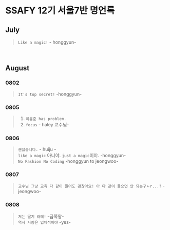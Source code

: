 # SSAFY 12기 서울7반 명언록

## July

> `Like a magic!` - honggyun-

<br>

## August

### 0802
> `It's top secret!` -honggyun- 

### 0805
> 1. `이윤준 has problem.`<br>
> 2. `focus` - haley 교수님-

### 0806
> `괜찮습니다.` - huiju - <br>
> `like a magic` 아니야. `just a magic`이야. -honggyun- <br>
> `No Fashion No Coding` -honggyun to jeongwoo-

### 0807
> `교수님 그냥 교육 다 같이 들어도 괜찮아요! 아 다 같이 들으면 안 되는구ㄴr...?` -jeongwoo-

### 0808
> `저는 딸기 라떼!` -금쪽왕- <br>
> `역시 사람은 입체적이야` -yes-